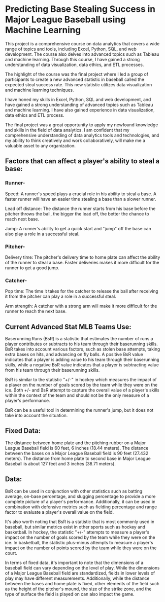 # Predicting Base Stealing Success in Major League Baseball using Machine Learning

This project is a comprehensive course on data analytics that covers a wide range of topics and tools, including Excel, Python, SQL, and web development. The course also delves into advanced topics such as Tableau and machine learning. Through this course, I have gained a strong understanding of data visualization, data ethics, and ETL processes.

The highlight of the course was the final project where I led a group of participants to create a new advanced statistic in baseball called the expected steal success rate. This new statistic utilizes data visualization and machine learning techniques.

I have honed my skills in Excel, Python, SQL and web development, and have gained a strong understanding of advanced topics such as Tableau and machine learning. I have also gained experience in data visualization, data ethics and ETL process.

The final project was a great opportunity to apply my newfound knowledge and skills in the field of data analytics. I am confident that my comprehensive understanding of data analytics tools and technologies, and my ability to think creatively and work collaboratively, will make me a valuable asset to any organization.

## Factors that can affect a player's ability to steal a base:
### Runner-
Speed: A runner's speed plays a crucial role in his ability to steal a base. A faster runner will have an easier time stealing a base than a slower runner.

Lead off distance: The distance the runner starts from his base before the pitcher throws the ball, the bigger the lead off, the better the chance to reach next base.

Jump: A runner's ability to get a quick start and "jump" off the base can also play a role in a successful steal.
### Pitcher-
Delivery time: The pitcher's delivery time to home plate can affect the ability of the runner to steal a base. Faster deliveries makes it more difficult for the runner to get a good jump.
### Catcher-
Pop time: The time it takes for the catcher to release the ball after receiving it from the pitcher can play a role in a successful steal.

Arm strength: A catcher with a strong arm will make it more difficult for the runner to reach the next base.

## Current Advanced Stat MLB Teams Use:
Baserunning Runs (BsR) is a statistic that estimates the number of runs a player contributes or subtracts to his team through their baserunning skills. BsR takes into account various factors, such as stolen base attempts, taking extra bases on hits, and advancing on fly balls. A positive BsR value indicates that a player is adding value to his team through their baserunning skills, while a negative BsR value indicates that a player is subtracting value from his team through their baserunning skills.

BsR is similar to the statistic "+/-" in hockey which measures the impact of a player on the number of goals scored by the team while they were on the ice. Both +/- and BsR attempt to capture the overall value of a player's skills within the context of the team and should not be the only measure of a player's performance.

BsR can be a useful tool in determining the runner's jump, but it does not take into account the situation.

## Fixed Data:
The distance between home plate and the pitching rubber on a Major League Baseball field is 60 feet, 6 inches (18.44 meters).
The distance between the bases on a Major League Baseball field is 90 feet (27.432 meters).
The distance from home plate to second base in Major League Baseball is about 127 feet and 3 inches (38.71 meters).

## Data:
BsR can be used in conjunction with other statistics such as batting average, on-base percentage, and slugging percentage to provide a more complete picture of a player's performance. Additionally, it can be used in combination with defensive metrics such as fielding percentage and range factor to evaluate a player's overall value on the field.

It's also worth noting that BsR is a statistic that is most commonly used in baseball, but similar metrics exist in other sports such as hockey and basketball. In hockey, the statistic "+/-" attempts to measure a player's impact on the number of goals scored by the team while they were on the ice. In basketball, the statistic plus-minus attempts to measure a player's impact on the number of points scored by the team while they were on the court.

In terms of fixed data, it's important to note that the dimensions of a baseball field can vary depending on the level of play. While the dimensions of a Major League Baseball field are standardized, fields in lower levels of play may have different measurements. Additionally, while the distance between the bases and home plate is fixed, other elements of the field such as the height of the pitcher's mound, the size of the strike zone, and the type of surface the field is played on can also impact the game.
